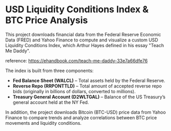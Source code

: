 # USD Liquidity Conditions Index & BTC Price Analysis

This project downloads financial data from the Federal Reserve Economic Data (FRED) and Yahoo Finance to compute and visualize a custom USD Liquidity Conditions Index, which Arthur Hayes defined in his essay "Teach Me Daddy".

reference: https://ehandbook.com/teach-me-daddy-33e7a66dfe76

The index is built from three components:

- **Fed Balance Sheet (WALCL)** – Total assets held by the Federal Reserve.
- **Reverse Repo (RRPONTTLD)** – Total amount of accepted reverse repo bids (originally in billions of dollars, converted to millions).
- **Treasury General Account (D2WLTGAL)** – Balance of the US Treasury’s general account held at the NY Fed.

In addition, the project downloads Bitcoin (BTC-USD) price data from Yahoo Finance to compare trends and analyze correlations between BTC price movements and liquidity conditions.



